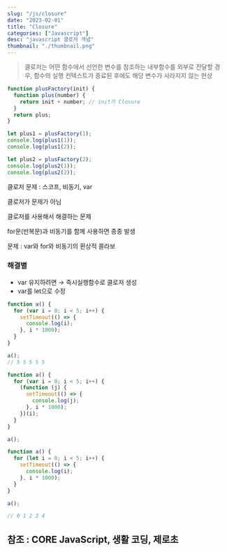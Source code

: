 ```yaml
---
slug: "/js/closure"
date: "2023-02-01"
title: "Closure"
categories: ["Javascript"]
desc: "javascript 클로저 개념"
thumbnail: "./thumbnail.png"
---
```


> 클로저는 어떤 함수에서 선언한 변수를 참조하는 내부함수를 외부로 전달할 경우, 함수의 실행 컨텍스트가 종료된 후에도 해당 변수가 사라지지 않는 현상

```jsx
function plusFactory(init) {
  function plus(number) {
    return init + number; // init가 Closure
  }
  return plus;
}

let plus1 = plusFactory(1);
console.log(plus1(1));
console.log(plus1(2));

let plus2 = plusFactory(2);
console.log(plus2(1));
console.log(plus2(2));
```

클로저 문제 : 스코프, 비동기, var

클로저가 문제가 아님

클로저를 사용해서 해결하는 문제

for문(반복문)과 비동기를 함께 사용하면 종종 발생

문제 : var와 for와 비동기의 환상적 콜라보

### 해결별

- var 유지하려면 → 즉시실행함수로 클로저 생성
- var를 let으로 수정

```jsx
function a() {
  for (var i = 0; i < 5; i++) {
    setTimeout(() => {
      console.log(i);
    }, i * 1000);
  }
}

a();
// 5 5 5 5 5
```

```jsx
function a() {
  for (var i = 0; i < 5; i++) {
    (function (j) {
      setTimeout(() => {
        console.log(j);
      }, i * 1000);
    })(i);
  }
}

a();

function a() {
  for (let i = 0; i < 5; i++) {
    setTimeout(() => {
      console.log(i);
    }, i * 1000);
  }
}

a();

// 0 1 2 3 4
```

## 참조 : CORE JavaScript, 생활 코딩, 제로초
